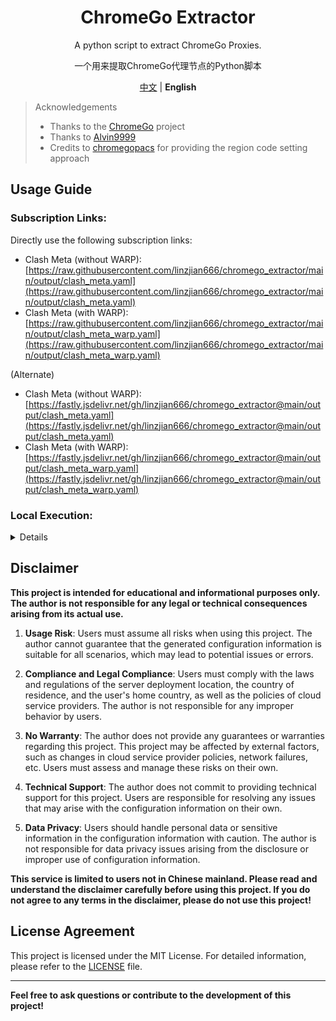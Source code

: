 <div align="center">

# ChromeGo Extractor

A python script to extract ChromeGo Proxies. 

一个用来提取ChromeGo代理节点的Python脚本

[中文](README.md) | **English**

</div>

> Acknowledgements
> - Thanks to the [ChromeGo](https://github.com/bannedbook/fanqiang) project
> - Thanks to [Alvin9999](https://github.com/Alvin9999/)
> - Credits to [chromegopacs](https://github.com/markbang/chromegopacs) for providing the region code setting approach

## Usage Guide
### Subscription Links:
Directly use the following subscription links:
- Clash Meta (without WARP): [https://raw.githubusercontent.com/linzjian666/chromego_extractor/main/output/clash_meta.yaml](https://raw.githubusercontent.com/linzjian666/chromego_extractor/main/output/clash_meta.yaml)
- Clash Meta (with WARP): [https://raw.githubusercontent.com/linzjian666/chromego_extractor/main/output/clash_meta_warp.yaml](https://raw.githubusercontent.com/linzjian666/chromego_extractor/main/output/clash_meta_warp.yaml)

(Alternate)
- Clash Meta (without WARP): [https://fastly.jsdelivr.net/gh/linzjian666/chromego_extractor@main/output/clash_meta.yaml](https://fastly.jsdelivr.net/gh/linzjian666/chromego_extractor@main/output/clash_meta.yaml)
- Clash Meta (with WARP): [https://fastly.jsdelivr.net/gh/linzjian666/chromego_extractor@main/output/clash_meta_warp.yaml](https://fastly.jsdelivr.net/gh/linzjian666/chromego_extractor@main/output/clash_meta_warp.yaml)

### Local Execution:
<details>

#### 1. System Requirements
Make sure your environment meets the following requirements:
- Python 3.x
- Install the necessary dependencies: `pip install requests`

#### 2. Download the Script
Clone this project to your local machine:
```bash
git clone https://github.com/linzjian666/chromego-extractor.git
```

#### 3. Run the Script
1. Navigate to the project directory:
```bash
cd chromego-extractor
```
2. Execute the script:
```bash
python main.py
```

#### 4. Obtain Proxy Information
The script will extract ChromeGo proxy node information and save it to the `output` directory.

#### 5. Additional Information
As needed, you can modify certain configurations in the script, such as the file save path.

</details>

## Disclaimer

**This project is intended for educational and informational purposes only. The author is not responsible for any legal or technical consequences arising from its actual use.**

1. **Usage Risk**: Users must assume all risks when using this project. The author cannot guarantee that the generated configuration information is suitable for all scenarios, which may lead to potential issues or errors.

2. **Compliance and Legal Compliance**: Users must comply with the laws and regulations of the server deployment location, the country of residence, and the user's home country, as well as the policies of cloud service providers. The author is not responsible for any improper behavior by users.

3. **No Warranty**: The author does not provide any guarantees or warranties regarding this project. This project may be affected by external factors, such as changes in cloud service provider policies, network failures, etc. Users must assess and manage these risks on their own.

4. **Technical Support**: The author does not commit to providing technical support for this project. Users are responsible for resolving any issues that may arise with the configuration information on their own.

5. **Data Privacy**: Users should handle personal data or sensitive information in the configuration information with caution. The author is not responsible for data privacy issues arising from the disclosure or improper use of configuration information.

**This service is limited to users not in Chinese mainland. Please read and understand the disclaimer carefully before using this project. If you do not agree to any terms in the disclaimer, please do not use this project!**

## License Agreement

This project is licensed under the MIT License. For detailed information, please refer to the [LICENSE](LICENSE) file.

---
**Feel free to ask questions or contribute to the development of this project!**

<!--
## Statistics
![Star History Chart](https://api.star-history.com/svg?repos=linzjian666/chromego_extractor&type=Date)
-->
